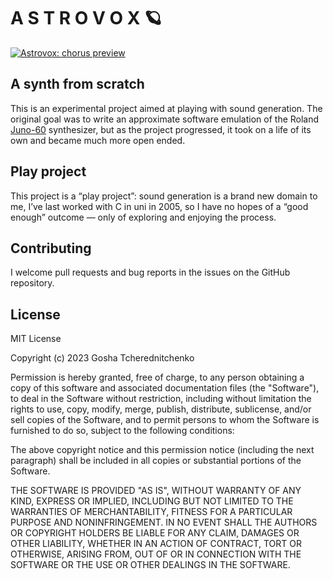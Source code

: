 # A S T R O V O X 🪐

[![Astrovox: chorus preview](https://img.youtube.com/vi/8iqiGaBeByc/maxresdefault.jpg)](https://youtu.be/8iqiGaBeByc)

## A synth from scratch

This is an experimental project aimed at playing with sound generation. The
original goal was to write an approximate software emulation of the Roland
[Juno-60](https://en.wikipedia.org/wiki/Roland_Juno-60) synthesizer, but as the
project progressed, it took on a life of its own and became much more open
ended.

## Play project

This project is a “play project”: sound generation is a brand new domain to me,
I’ve last worked with C in uni in 2005, so I have no hopes of a “good enough”
outcome — only of exploring and enjoying the process.

## Contributing

I welcome pull requests and bug reports in the issues on the GitHub repository.

## License

MIT License

Copyright (c) 2023 Gosha Tcherednitchenko

Permission is hereby granted, free of charge, to any person obtaining a copy of
this software and associated documentation files (the "Software"), to deal in
the Software without restriction, including without limitation the rights to
use, copy, modify, merge, publish, distribute, sublicense, and/or sell copies of
the Software, and to permit persons to whom the Software is furnished to do so,
subject to the following conditions:

The above copyright notice and this permission notice (including the next
paragraph) shall be included in all copies or substantial portions of the
Software.

THE SOFTWARE IS PROVIDED "AS IS", WITHOUT WARRANTY OF ANY KIND, EXPRESS OR
IMPLIED, INCLUDING BUT NOT LIMITED TO THE WARRANTIES OF MERCHANTABILITY, FITNESS
FOR A PARTICULAR PURPOSE AND NONINFRINGEMENT. IN NO EVENT SHALL THE AUTHORS OR
COPYRIGHT HOLDERS BE LIABLE FOR ANY CLAIM, DAMAGES OR OTHER LIABILITY, WHETHER
IN AN ACTION OF CONTRACT, TORT OR OTHERWISE, ARISING FROM, OUT OF OR IN
CONNECTION WITH THE SOFTWARE OR THE USE OR OTHER DEALINGS IN THE SOFTWARE.
